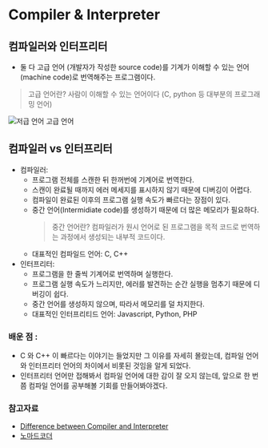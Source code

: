 # Compiler & Interpreter

## 컴파일러와 인터프리터
- 둘 다 고급 언어 (개발자가 작성한 source code)를 기계가 이해할 수 있는 언어(machine code)로 번역해주는 프로그램이다. 
> 고급 언어란? 사람이 이해할 수 있는 언어이다 (C, python 등 대부분의 프로그래밍 언어)

![저급 언어 고급 언어](https://media.vlpt.us/images/andthensome/post/269d158d-94e5-4764-a705-40e95340a2dd/image.png)


## 컴파일러 vs 인터프리터
- 컴파일러:
	* 프로그램 전체를 스캔한 뒤 한꺼번에 기계어로 번역한다.
	* 스캔이 완료될 때까지 에러 메세지를 표시하지 않기 때문에 디버깅이 어렵다. 
	* 컴파일이 완료된 이후의 프로그램 실행 속도가 빠르다는 장점이 있다.
	* 중간 언어(Intermidiate code)를 생성하기 때문에 더 많은 메모리가 필요하다.
		> 중간 언어란? 컴파일러가 원시 언어로 된 프로그램을 목적 코드로 번역하는 과정에서 생성되는 내부적 코드이다.
	* 대표적인 컴파일드 언어: C, C++ 
- 인터프리터:
	* 프로그램을 한 줄씩 기계어로 번역하며 실행한다.
	* 프로그램 실행 속도가 느리지만, 에러를 발견하는 순간 실행을 멈추기 때문에 디버깅이 쉽다. 
	* 중간 언어를 생성하지 않으며, 따라서 메모리를 덜 차지한다.
	* 대표적인 인터프리티드 언어: Javascript, Python, PHP


### 배운 점 :
- C 와 C++ 이 빠르다는 이야기는 들었지만 그 이유를 자세히 몰랐는데, 컴파일 언어와 인터프리터 언어의 차이에서 비롯된 것임을 알게 되었다. 
- 인터프리터 언어만 접해봐서 컴파일 언어에 대한 감이 잘 오지 않는데, 앞으로 한 번쯤 컴파일 언어를 공부해볼 기회를 만들어봐야겠다. 


### 참고자료
- [Difference between Compiler and Interpreter](https://www.businessinsider.in/difference-between-compiler-and-interpreter/articleshow/69523408.cms)
- [노마드코더](https://www.youtube.com/watch?v=9sSxdhYGYSM&ab_channel=%EB%85%B8%EB%A7%88%EB%93%9C%EC%BD%94%EB%8D%94NomadCoders)





